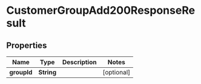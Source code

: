 

# CustomerGroupAdd200ResponseResult


## Properties

Name | Type | Description | Notes
------------ | ------------- | ------------- | -------------
**groupId** | **String** |  |  [optional]



